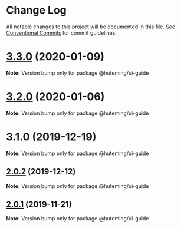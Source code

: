 # Change Log

All notable changes to this project will be documented in this file.
See [Conventional Commits](https://conventionalcommits.org) for commit guidelines.

# [3.3.0](https://github.com/huteming/huteming-ui/compare/v3.2.0...v3.3.0) (2020-01-09)

**Note:** Version bump only for package @huteming/ui-guide





# [3.2.0](https://github.com/huteming/huteming-ui/compare/v3.1.0...v3.2.0) (2020-01-06)

**Note:** Version bump only for package @huteming/ui-guide





# 3.1.0 (2019-12-19)

**Note:** Version bump only for package @huteming/ui-guide





## [2.0.2](https://github.com/huteming/huteming-ui/compare/@huteming/ui-guide@2.0.1...@huteming/ui-guide@2.0.2) (2019-12-12)

**Note:** Version bump only for package @huteming/ui-guide





## [2.0.1](https://github.com/huteming/huteming-ui/compare/@huteming/ui-guide@2.0.0...@huteming/ui-guide@2.0.1) (2019-11-21)

**Note:** Version bump only for package @huteming/ui-guide
